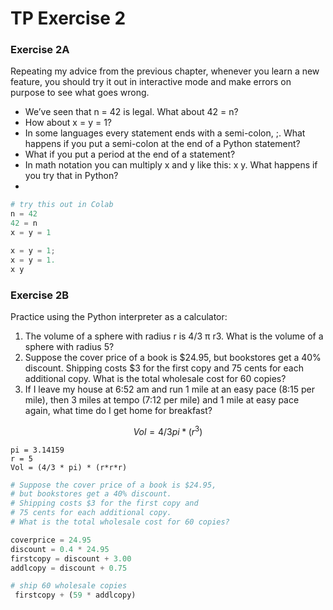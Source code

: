 # TP Exercise 2

### **Exercise 2A**

Repeating my advice from the previous chapter, whenever you learn a new feature, you should try it out in interactive mode and make errors on purpose to see what goes wrong.

* We’ve seen that n = 42 is legal. What about 42 = n?
* How about x = y = 1?
* In some languages every statement ends with a semi-colon, ;. What happens if you put a semi-colon at the end of a Python statement?
* What if you put a period at the end of a statement?
* In math notation you can multiply x and y like this: x y. What happens if you try that in Python?
* 
```python
# try this out in Colab
n = 42
42 = n
x = y = 1

x = y = 1;
x = y = 1.
x y
```

### **Exercise 2B**

Practice using the Python interpreter as a calculator: 

1. The volume of a sphere with radius r is 4/3 π r3. What is the volume of a sphere with radius 5?
2. Suppose the cover price of a book is $24.95, but bookstores get a 40% discount. Shipping costs $3 for the first copy and 75 cents for each additional copy. What is the total wholesale cost for 60 copies?
3. If I leave my house at 6:52 am and run 1 mile at an easy pace \(8:15 per mile\), then 3 miles at tempo \(7:12 per mile\) and 1 mile at easy pace again, what time do I get home for breakfast?

$$
Vol = 4/3  pi * (r^{3})
$$

```text
pi = 3.14159
r = 5
Vol = (4/3 * pi) * (r*r*r)
```

```python
# Suppose the cover price of a book is $24.95, 
# but bookstores get a 40% discount. 
# Shipping costs $3 for the first copy and 
# 75 cents for each additional copy. 
# What is the total wholesale cost for 60 copies?

coverprice = 24.95
discount = 0.4 * 24.95
firstcopy = discount + 3.00
addlcopy = discount + 0.75

# ship 60 wholesale copies
 firstcopy + (59 * addlcopy)
```



